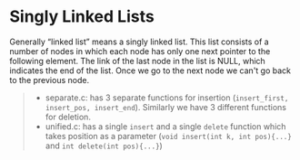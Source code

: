# Singly Linked Lists

Generally “linked list” means a singly linked list. This list consists of a number of nodes in which each node has only one next pointer to the following element. The link of the last node in the list is NULL, which indicates the end of the list. Once we go to the next node we can't go back to the previous node.

> - separate.c: has 3 separate functions for insertion (`insert_first, insert_pos, insert_end`). Similarly we have 3 different functions for deletion.
> - unified.c: has a single `insert` and a single `delete` function which takes position as a parameter (`void insert(int k, int pos){...}` and `int delete(int pos){...}`)

